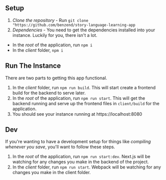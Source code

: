 ## Setup

1. _Clone the repository_ - Run `git clone "https://github.com/benzend/story-language-learning-app`
2. _Dependencies_ - You need to get the dependencies installed into your instance. Luckily for you, there isn't a lot.

- In the _root_ of the application, run `npm i`
- In the _client_ folder, `npm i`

## Run The Instance

There are two parts to getting this app functional.

1. In the _client_ folder, run `npm run build`. This will start create a frontend build for the backend to serve later.
2. In the _root_ of the application, run `npm run start`. This will get the backend running and serve up the frontend files in `client/build` for the application.
3. You should see your instance running at https://localhost:8080

## Dev

If you're wanting to have a development setup for things like _compiling whenever you save_, you'll want to follow these steps.

1. In the _root_ of the application, run `npm run start:dev`. Next.js will be watching for any changes you make in the backend of the project.
2. In the _client_ folder, run `npm run start`. Webpack will be watching for any changes you make in the client folder.
